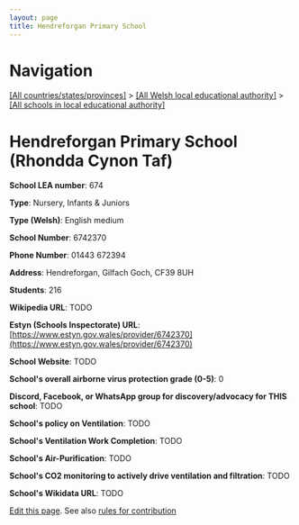 ```yaml
---
layout: page
title: Hendreforgan Primary School
---
```

# Navigation

[[All countries/states/provinces]](../../..) > [[All Welsh local educational authority]](../..) > [[All schools in local educational authority]](..)

# Hendreforgan Primary School (Rhondda Cynon Taf)

**School LEA number**: 674

**Type**: Nursery, Infants & Juniors

**Type (Welsh)**: English medium

**School Number**: 6742370

**Phone Number**: 01443 672394

**Address**: Hendreforgan, Gilfach Goch, CF39 8UH

**Students**: 216

**Wikipedia URL**: TODO

**Estyn (Schools Inspectorate) URL**: [https://www.estyn.gov.wales/provider/6742370](https://www.estyn.gov.wales/provider/6742370)

**School Website**: TODO

**School's overall airborne virus protection grade (0-5)**: 0

**Discord, Facebook, or WhatsApp group for discovery/advocacy for THIS school**: TODO

**School's policy on Ventilation**: TODO

**School's Ventilation Work Completion**: TODO

**School's Air-Purification**: TODO

**School's CO2 monitoring to actively drive ventilation and filtration**: TODO

**School's Wikidata URL**: TODO




[Edit this page](https://github.com/ventilate-schools/Wales/edit/prif/./Rhondda_Cynon_Taf/Hendreforgan_Primary_School.md). See also [rules for contribution](../../../contribution-rules/)